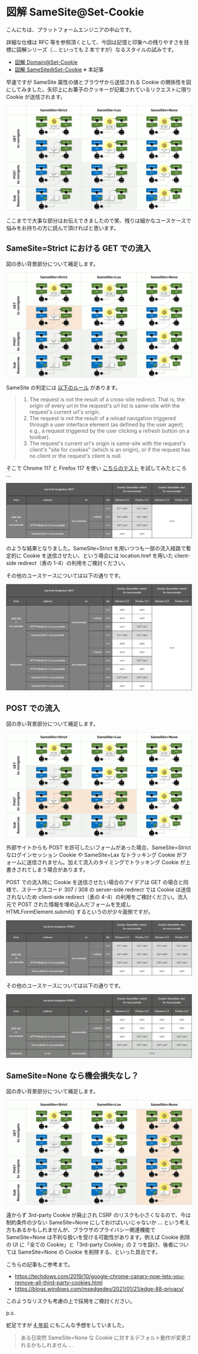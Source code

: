 # 図解 SameSite@Set-Cookie

こんにちは、プラットフォームエンジニアの中山です。

詳細な仕様は RFC 等を参照頂くとして、今回は記憶と印象への残りやすさを目標に図解シリーズ（… といっても 2 本ですが）なるスタイルの試みです。

- [図解 Domain@Set-Cookie](https://github.com/nakayama-kazuki/202x/tree/main/Cookie/Domain)
- [図解 SameSite@Set-Cookie](https://github.com/nakayama-kazuki/202x/tree/main/Cookie/SameSite) ※ 本記事

早速ですが SameSite 属性の値とブラウザから送信される Cookie の関係性を図にしてみました。矢印上にお菓子のクッキーが記載されているリクエストに限り Cookie が送信されます。

<img src='https://raw.githubusercontent.com/nakayama-kazuki/202x/main/Cookie/SameSite/img1.png' />

ここまでで大事な部分はお伝えできましたので笑、残りは細かなユースケースで悩みをお持ちの方に読んで頂ければと思います。

## SameSite=Strict における GET での流入

図の赤い背景部分について補足します。

<img src='https://raw.githubusercontent.com/nakayama-kazuki/202x/main/Cookie/SameSite/img2.png' />

SameSite の判定には [以下のルール](https://datatracker.ietf.org/doc/html/draft-ietf-httpbis-rfc6265bis#section-5.2) があります。

> 1. The request is not the result of a cross-site redirect. That is, the origin of every url in the request's url list is same-site with the request's current url's origin.
> 2. The request is not the result of a reload navigation triggered through a user interface element (as defined by the user agent; e.g., a request triggered by the user clicking a refresh button on a toolbar).
> 3. The request's current url's origin is same-site with the request's client's "site for cookies" (which is an origin), or if the request has no client or the request's client is null.

そこで Chrome 117 と Firefox 117 を使い [こちらのテスト](https://github.com/nakayama-kazuki/202x/tree/main/Cookie/SameSite/test) を試してみたところ …

<img src='https://raw.githubusercontent.com/nakayama-kazuki/202x/main/Cookie/SameSite/strict-1.png' />

のような結果となりました。SameSite=Strict を用いつつも一部の流入経路で暫定的に Cookie を送信させたい、という場合には location.href を用いた client-side redirect（表の 1-4）の利用をご検討ください。

その他のユースケースについては以下の通りです。

<img src='https://raw.githubusercontent.com/nakayama-kazuki/202x/main/Cookie/SameSite/strict-2.png' />

## POST での流入

図の赤い背景部分について補足します。

<img src='https://raw.githubusercontent.com/nakayama-kazuki/202x/main/Cookie/SameSite/img3.png' />

外部サイトからも POST を許可したいフォームがあった場合、SameSite=Strict なログインセッション Cookie や SameSite=Lax なトラッキング Cookie がフォームに送信されません。加えて流入のタイミングでトラッキング Cookie が上書きされてしまう場合があります。

POST での流入時に Cookie を送信させたい場合のアイデアは GET の場合と同様で、ステータスコード 307 / 308 の server-side redirect では Cookie は送信されないため client-side redirect（表の 4-4）の利用をご検討ください。流入元で POST された情報を埋め込んだフォームを生成し HTMLFormElement.submit() するというのが少々面倒ですが。

<img src='https://raw.githubusercontent.com/nakayama-kazuki/202x/main/Cookie/SameSite/lax-1.png' />

その他のユースケースについては以下の通りです。

<img src='https://raw.githubusercontent.com/nakayama-kazuki/202x/main/Cookie/SameSite/lax-2.png' />

## SameSite=None なら機会損失なし？

図の赤い背景部分について補足します。

<img src='https://raw.githubusercontent.com/nakayama-kazuki/202x/main/Cookie/SameSite/img4.png' />

遠からず 3rd-party Cookie が廃止され CSRF のリスクも小さくなるので、今は制約条件の少ない SameSite=None にしておけばいいじゃないか … という考え方もあるかもしれませんが、ブラウザのプライバシー関連機能で SameSite=None は不利な扱いを受ける可能性があります。例えば Cookie 削除の UI に「全ての Cookie」と「3rd-party Cookie」の 2 つを設け、後者については SameSite=None の Cookie を削除する、といった具合です。

こちらの記事もご参考まで。

- https://techdows.com/2019/10/google-chrome-canary-now-lets-you-remove-all-third-party-cookies.html
- https://blogs.windows.com/msedgedev/2021/01/21/edge-88-privacy/

このようなリスクも考慮の上で採用をご検討ください。

p.s.

蛇足ですが [4 年前](https://www.techscore.com/blog/2019/07/26/samesite/) にもこんな予想をしていました。

> ある日突然 SameSite=None な Cookie に対するデフォルト動作が変更されるかもしれません …

